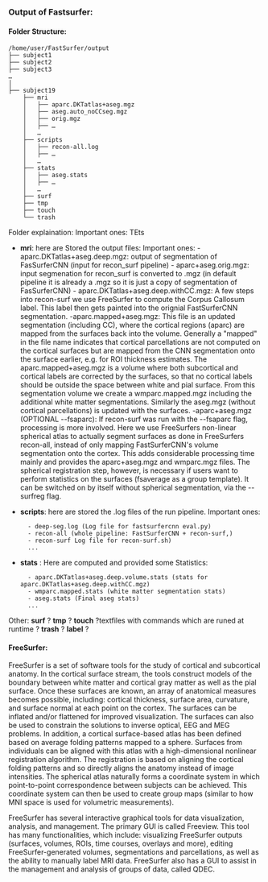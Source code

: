 ### Output of Fastsurfer:

#### Folder Structure:
```
/home/user/FastSurfer/output
├── subject1
├── subject2
├── subject3
…
│
├── subject19
    ├── mri
    │   ├── aparc.DKTatlas+aseg.mgz
    │   ├── aseg.auto_noCCseg.mgz
    │   ├── orig.mgz
    │   ├── …
    │   …
    ├── scripts
    │	├── recon-all.log
    │	├── …
    │	…   
    ├── stats
    │	├── aseg.stats
    │	├── …
    │	…   
    ├── surf
    ├── tmp
    ├── touch
    └── trash
```

Folder explaination:
 Important ones:
    TEts
* __mri__: here are Stored the output files:
    	Important ones:
    		- aparc.DKTatlas+aseg.deep.mgz:
				output of segmentation of FasSurferCNN (input for recon_surf pipeline) 
    		- aparc+aseg.orig.mgz:
    			input segmenation for recon_surf is converted to .mgz (in default pipeline it is already a .mgz so it is just a copy of segmentation of FasSurferCNN) 
    		- aparc.DKTatlas+aseg.deep.withCC.mgz:
    			A few steps into recon-surf we use FreeSurfer to compute the Corpus Callosum label. This label then gets painted into the orignial FastSurferCNN segmentation.
    		-aparc.mapped+aseg.mgz:
    			This file is an updated segmentation (including CC), where the cortical regions (aparc) are mapped from the surfaces back into the volume. Generally a "mapped" in the file name indicates that cortical parcellations are not computed on the cortical surfaces but are mapped from the CNN segmentation onto the surface earlier, e.g. for ROI thickness estimates. The aparc.mapped+aseg.mgz is a volume where both subcortical and cortical labels are corrected by the surfaces, so that no cortical labels should be outside the space between white and pial surface. From this segmentation volume we create a wmparc.mapped.mgz including the additional white matter segmentations. Similarly the aseg.mgz (without cortical parcellations) is updated with the surfaces.
    		-aparc+aseg.mgz (OPTIONAL --fsaparc):
    			If recon-surf was run with the --fsaparc flag, processing is more involved. Here we use FreeSurfers non-linear spherical atlas to actually segment surfaces as done in FreeSurfers recon-all, instead of only mapping FastSurferCNN's volume segmentation onto the cortex. This adds considerable processing time mainly and provides the aparc+aseg.mgz and wmparc.mgz files.
    			The spherical registration step, however, is necessary if users want to perform statistics on the surfaces (fsaverage as a group template). It can be switched on by itself without spherical segmentation, via the --surfreg flag.
    
* __scripts__: here are stored the .log files of the run pipeline. Important ones:
    
    	- deep-seg.log (Log file for fastsurfercnn eval.py)
    	- recon-all (whole pipeline: FastSurferCNN + recon-surf,)
    	- recon-surf Log file for recon-surf.sh)
    	...
    	
* __stats__ : Here are computed and provided some Statistics:
    	
    	- aparc.DKTatlas+aseg.deep.volume.stats (stats for aparc.DKTatlas+aseg.deep.withCC.mgz)
    	- wmparc.mapped.stats (white matter segmentation stats)
    	- aseg.stats (Final aseg stats)
    	...
 Other:
    __surf__ ?
    __tmp__ ?
    __touch__ ?textfiles with commands which are runed at runtime ? 
    __trash__ ?
    __label__ ?

	
#### FreeSurfer:

FreeSurfer is a set of software tools for the study of cortical and subcortical anatomy. In the cortical surface stream, the tools construct models of the boundary between white matter and cortical gray matter as well as the pial surface. Once these surfaces are known, an array of anatomical measures becomes possible, including: cortical thickness, surface area, curvature, and surface normal at each point on the cortex. The surfaces can be inflated and/or flattened for improved visualization. The surfaces can also be used to constrain the solutions to inverse optical, EEG and MEG problems. In addition, a cortical surface-based atlas has been defined based on average folding patterns mapped to a sphere. Surfaces from individuals can be aligned with this atlas with a high-dimensional nonlinear registration algorithm. The registration is based on aligning the cortical folding patterns and so directly aligns the anatomy instead of image intensities. The spherical atlas naturally forms a coordinate system in which point-to-point correspondence between subjects can be achieved. This coordinate system can then be used to create group maps (similar to how MNI space is used for volumetric measurements).

FreeSurfer has several interactive graphical tools for data visualization, analysis, and management. The primary GUI is called Freeview. This tool has many functionalities, which include: visualizing FreeSurfer outputs (surfaces, volumes, ROIs, time courses, overlays and more), editing FreeSurfer-generated volumes, segmentations and parcellations, as well as the ability to manually label MRI data. FreeSurfer also has a GUI to assist in the management and analysis of groups of data, called QDEC.


